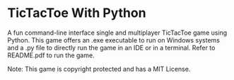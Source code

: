 # TicTacToe With Python
A fun command-line interface single and multiplayer TicTacToe game using Python. This game offers an .exe executable to run on Windows systems and a .py file to directly run the game in an IDE or in a terminal. Refer to README.pdf to run the game.


Note: This game is copyright protected and has a MIT License.
